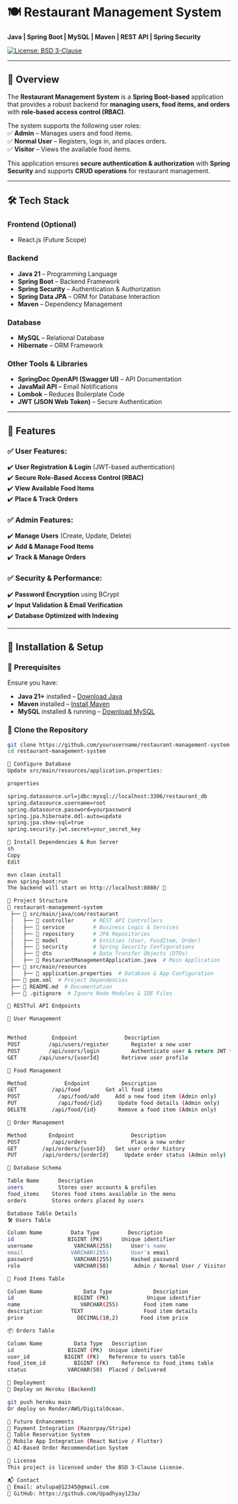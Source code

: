 # 🍽️ Restaurant Management System  
**Java | Spring Boot | MySQL | Maven | REST API | Spring Security**  

[![License: BSD 3-Clause](https://img.shields.io/badge/License-BSD--3--Clause-blue.svg)](https://opensource.org/licenses/BSD-3-Clause)  

---          

## 📌 Overview  

The **Restaurant Management System** is a **Spring Boot-based** application that provides a robust backend for **managing users, food items, and orders** with **role-based access control (RBAC)**.  

The system supports the following user roles:  
✅ **Admin** – Manages users and food items.  
✅ **Normal User** – Registers, logs in, and places orders.  
✅ **Visitor** – Views the available food items.  

This application ensures **secure authentication & authorization** with **Spring Security** and supports **CRUD operations** for restaurant management.  

---

## 🛠 Tech Stack  

### **Frontend (Optional)**  
- React.js (Future Scope)  

### **Backend**  
- **Java 21** – Programming Language  
- **Spring Boot** – Backend Framework  
- **Spring Security** – Authentication & Authorization  
- **Spring Data JPA** – ORM for Database Interaction  
- **Maven** – Dependency Management  

### **Database**  
- **MySQL** – Relational Database  
- **Hibernate** – ORM Framework  

### **Other Tools & Libraries**  
- **SpringDoc OpenAPI (Swagger UI)** – API Documentation  
- **JavaMail API** – Email Notifications  
- **Lombok** – Reduces Boilerplate Code  
- **JWT (JSON Web Token)** – Secure Authentication  

---

## 📌 Features  

### ✅ **User Features:**  
✔️ **User Registration & Login** (JWT-based authentication)  
✔️ **Secure Role-Based Access Control (RBAC)**  
✔️ **View Available Food Items**  
✔️ **Place & Track Orders**  

### ✅ **Admin Features:**  
✔️ **Manage Users** (Create, Update, Delete)  
✔️ **Add & Manage Food Items**  
✔️ **Track & Manage Orders**  

### ✅ **Security & Performance:**  
✔️ **Password Encryption** using BCrypt  
✔️ **Input Validation & Email Verification**  
✔️ **Database Optimized with Indexing**  

---

## 📌 Installation & Setup  

### 🔹 **Prerequisites**  
Ensure you have:  
- **Java 21+** installed – [Download Java](https://adoptopenjdk.net/)  
- **Maven** installed – [Install Maven](https://maven.apache.org/install.html)  
- **MySQL** installed & running – [Download MySQL](https://dev.mysql.com/downloads/)  

### 🔹 **Clone the Repository**  
```sh
git clone https://github.com/yourusername/restaurant-management-system.git
cd restaurant-management-system

🔹 Configure Database
Update src/main/resources/application.properties:

properties

spring.datasource.url=jdbc:mysql://localhost:3306/restaurant_db
spring.datasource.username=root
spring.datasource.password=yourpassword
spring.jpa.hibernate.ddl-auto=update
spring.jpa.show-sql=true
spring.security.jwt.secret=your_secret_key

🔹 Install Dependencies & Run Server
sh
Copy
Edit

mvn clean install
mvn spring-boot:run
The backend will start on http://localhost:8080/ 🚀

📌 Project Structure
📂 restaurant-management-system
 ├── 📁 src/main/java/com/restaurant
 │   ├── 📁 controller      # REST API Controllers
 │   ├── 📁 service         # Business Logic & Services
 │   ├── 📁 repository      # JPA Repositories
 │   ├── 📁 model           # Entities (User, FoodItem, Order)
 │   ├── 📁 security        # Spring Security Configurations
 │   ├── 📁 dto             # Data Transfer Objects (DTOs)
 │   ├── 📄 RestaurantManagementApplication.java  # Main Application
 ├── 📁 src/main/resources
 │   ├── 📄 application.properties  # Database & App Configuration
 ├── 📄 pom.xml  # Project Dependencies
 ├── 📄 README.md  # Documentation
 ├── 📄 .gitignore  # Ignore Node Modules & IDE Files

📌 RESTful API Endpoints

🔹 User Management


Method	      Endpoint	             Description
POST	     /api/users/register 	   Register a new user
POST	     /api/users/login	       Authenticate user & return JWT token
GET	      /api/users/{userId}	    Retrieve user profile

🔹 Food Management

Method	          Endpoint        	Description
GET	          /api/food	       Get all food items
POST	        /api/food/add  	  Add a new food item (Admin only)
PUT         	/api/food/{id}	   Update food details (Admin only)
DELETE	      /api/food/{id}	   Remove a food item (Admin only)

🔹 Order Management

Method	     Endpoint	               Description
POST	      /api/orders	           Place a new order
GET	       /api/orders/{userId}	  Get user order history
PUT	       /api/orders/{orderId}	 Update order status (Admin only)

📌 Database Schema

Table Name	    Description
users       	Stores user accounts & profiles
food_items	  Stores food items available in the menu
orders	      Stores orders placed by users

Database Table Details
🛠 Users Table

Column Name	        Data Type	      Description
id	               BIGINT (PK)	    Unique identifier
username	         VARCHAR(255)	   User's name
email	            VARCHAR(255)	   User's email
password	         VARCHAR(255)	   Hashed password
role	             VARCHAR(50)	    Admin / Normal User / Visitor

🍔 Food Items Table

Column Name          	Data Type	          Description
id	                 BIGINT (PK)	        Unique identifier
name	               VARCHAR(255)	       Food item name
description	        TEXT	               Food item details
price	              DECIMAL(10,2)	      Food item price

📦 Orders Table

Column Name	         Data Type	 Description
id	               BIGINT (PK)	Unique identifier
user_id	          BIGINT (FK)	Reference to users table
food_item_id	     BIGINT (FK)	Reference to food_items table
status	           VARCHAR(50)	Placed / Delivered

📌 Deployment
🚀 Deploy on Heroku (Backend)

git push heroku main
Or deploy on Render/AWS/DigitalOcean.

📌 Future Enhancements
🔹 Payment Integration (Razorpay/Stripe)
🔹 Table Reservation System
🔹 Mobile App Integration (React Native / Flutter)
🔹 AI-Based Order Recommendation System

📌 License
This project is licensed under the BSD 3-Clause License.

📬 Contact
📧 Email: atulupa@12345@gmail.com
🐙 GitHub: https://github.com/Upadhyay123a/

